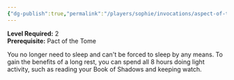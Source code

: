 ```yaml
---
{"dg-publish":true,"permalink":"/players/sophie/invocations/aspect-of-the-moon/"}
---
```


**Level Required:** 2  
**Prerequisite:** Pact of the Tome  


You no longer need to sleep and can't be forced to sleep by any means. To gain the benefits of a long rest, you can spend all 8 hours doing light activity, such as reading your Book of Shadows and keeping watch.